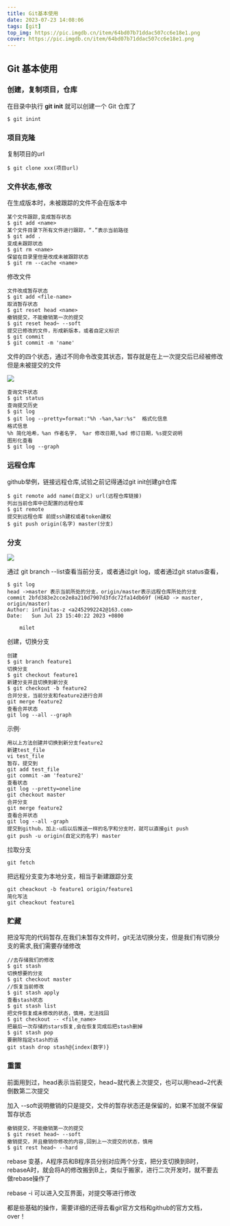 ```yaml
---
title: Git基本使用
date: 2023-07-23 14:08:06
tags: [git]
top_img: https://pic.imgdb.cn/item/64bd07b71ddac507cc6e18e1.png
cover: https://pic.imgdb.cn/item/64bd07b71ddac507cc6e18e1.png
---
```


## Git 基本使用

### 创建，复制项目，仓库

在目录中执行 **git init** 就可以创建一个 Git 仓库了

```
$ git inint  
```

### 项目克隆 

复制项目的url

```
$ git clone xxx(项目url)
```

### 文件状态,修改

在生成版本时，未被跟踪的文件不会在版本中

```
某个文件跟踪,变成暂存状态
$ git add <name>  
某个文件目录下所有文件进行跟踪，“.”表示当前路径
$ git add .  
变成未跟踪状态
$ git rm <name>
保留在目录里但是改成未被跟踪状态
$ git rm --cache <name>
```

 修改文件

```
文件改成暂存状态
$ git add <file-name>
取消暂存状态
$ git reset head <name>
撤销提交，不能撤销第一次的提交
$ git reset head~ --soft
提交已修改的文件，形成新版本，或者自定义标识
$ git commit
$ git commit -m 'name'
```

文件的四个状态，通过不同命令改变其状态，暂存就是在上一次提交后已经被修改但是未被提交的文件

![](https://pic.imgdb.cn/item/64bccfcc1ddac507ccdea7c9.jpg)



```
查询文件状态
$ git status
查询提交历史
$ git log
$ git log --pretty=format:"%h -%an,%ar:%s"  格式化信息
格式信息
%h 简化哈希，%an 作者名字， %ar 修改日期,%ad 修订日期，%s提交说明
图形化查看
$ git log --graph
```

### 远程仓库

github举例，链接远程仓库,试验之前记得通过git init创建git仓库

```
$ git remote add name(自定义) url(远程仓库链接)
列出当前仓库中已配置的远程仓库
$ git remote
提交到远程仓库 前提ssh建权或者token建权
$ git push origin(名字) master(分支)
```

### 分支

![](https://pic.imgdb.cn/item/64bcdf3d1ddac507cc087bf7.jpg)

通过 git branch --list查看当前分支，或者通过git log，或者通过git status查看，

```
$ git log
head ->master 表示当前所处的分支，origin/master表示远程仓库所处的分支
commit 2bfd383e2cce2e8a210d7907d3fdc72fa14db69f (HEAD -> master, origin/master)
Author: infinitas-z <a2452992242@163.com>
Date:   Sun Jul 23 15:40:22 2023 +0800

    milet

```

创建，切换分支

```
创建
$ git branch feature1
切换分支
$ git checkout feature1
新建分支并且切换到新分支
$ git checkout -b feature2 
合并分支，当前分支和feature2进行合并
git merge feature2  
查看合并状态
git log --all --graph
```

示例·

```
用以上方法创建并切换到新分支feature2
新建test_file
vi test_file
暂存，提交到
git add test_file
git commit -am 'feature2'
查看状态 
git log --pretty=oneline
git checkout master
合并分支
git merge feature2
查看合并状态
git log --all -graph
提交到github，加上-u后以后推送一样的名字和分支时，就可以直接git push
git push -u origin(自定义的名字) master
```

拉取分支

```
git fetch
```

把远程分支变为本地分支，相当于新建跟踪分支

```
git cheackout -b feature1 origin/feature1
简化写法
git cheackout feature1
```

### 贮藏

把没写完的代码暂存,在我们未暂存文件时，git无法切换分支，但是我们有切换分支的需求,我们需要存储修改

```
//去存储我们的修改
$ git stash 
切换想要的分支
$ git checkout master
//恢复当前修改
$ git stash apply
查看stash状态
$ git stash list
把文件恢复成未修改的状态，慎用，无法找回
$ git checkout -- <file_name>
把最后一次存储的stars恢复,会在恢复完成后把stash删掉
$ git stash pop
要删除指定stash的话
git stash drop stash@{index(数字)}
```

### 重置

前面用到过，head表示当前提交，head~就代表上次提交，也可以用head~2代表倒数第二次提交

加入 --soft说明撤销的只是提交，文件的暂存状态还是保留的，如果不加就不保留暂存状态

```
撤销提交，不能撤销第一次的提交
$ git reset head~ --soft
撤销提交，并且撤销你修改的内容,回到上一次提交的状态，慎用
$ git rest head~ --hard
```

rebase 变基，A程序员和B程序员分别对应两个分支，把分支切换到B时，rebaseA时，就会将A的修改搬到B上，类似于搬家，进行二次开发时，就不要去做rebase操作了

rebase -i 可以进入交互界面，对提交等进行修改

都是些基础的操作，需要详细的还得去看git官方文档和github的官方文档，over！
